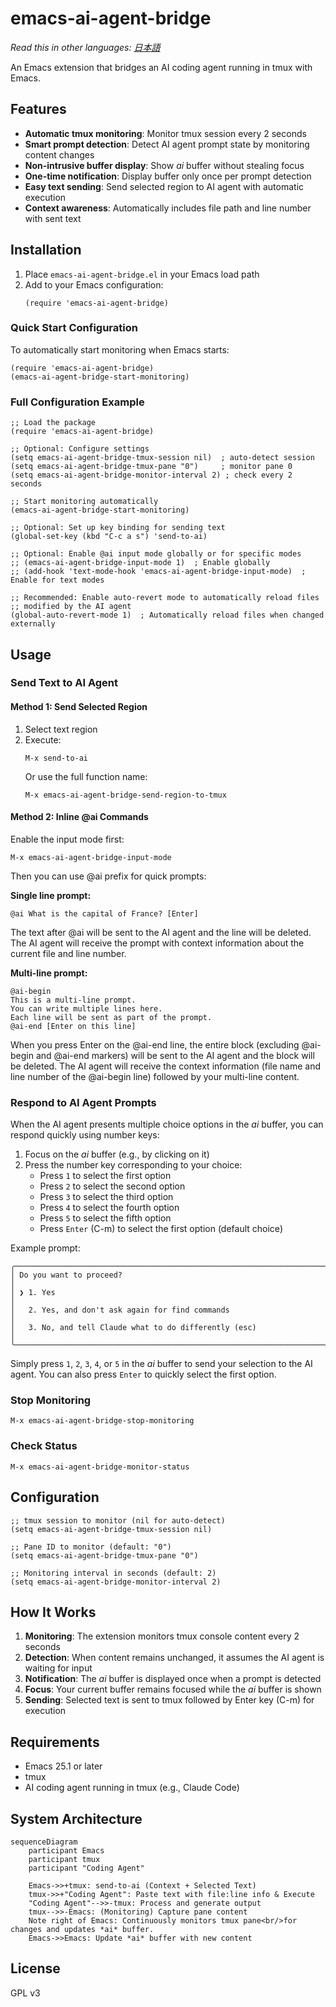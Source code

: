 # emacs-ai-agent-bridge

*Read this in other languages: [日本語](README.ja.md)*

An Emacs extension that bridges an AI coding agent running in tmux with Emacs.

## Features

- **Automatic tmux monitoring**: Monitor tmux session every 2 seconds
- **Smart prompt detection**: Detect AI agent prompt state by monitoring content changes
- **Non-intrusive buffer display**: Show *ai* buffer without stealing focus
- **One-time notification**: Display buffer only once per prompt detection
- **Easy text sending**: Send selected region to AI agent with automatic execution
- **Context awareness**: Automatically includes file path and line number with sent text

## Installation

1. Place `emacs-ai-agent-bridge.el` in your Emacs load path
2. Add to your Emacs configuration:
   ```elisp
   (require 'emacs-ai-agent-bridge)
   ```

### Quick Start Configuration

To automatically start monitoring when Emacs starts:
```elisp
(require 'emacs-ai-agent-bridge)
(emacs-ai-agent-bridge-start-monitoring)
```

### Full Configuration Example

```elisp
;; Load the package
(require 'emacs-ai-agent-bridge)

;; Optional: Configure settings
(setq emacs-ai-agent-bridge-tmux-session nil)  ; auto-detect session
(setq emacs-ai-agent-bridge-tmux-pane "0")     ; monitor pane 0
(setq emacs-ai-agent-bridge-monitor-interval 2) ; check every 2 seconds

;; Start monitoring automatically
(emacs-ai-agent-bridge-start-monitoring)

;; Optional: Set up key binding for sending text
(global-set-key (kbd "C-c a s") 'send-to-ai)

;; Optional: Enable @ai input mode globally or for specific modes
;; (emacs-ai-agent-bridge-input-mode 1)  ; Enable globally
;; (add-hook 'text-mode-hook 'emacs-ai-agent-bridge-input-mode)  ; Enable for text modes

;; Recommended: Enable auto-revert mode to automatically reload files
;; modified by the AI agent
(global-auto-revert-mode 1)  ; Automatically reload files when changed externally
```

## Usage

### Send Text to AI Agent

#### Method 1: Send Selected Region
1. Select text region
2. Execute:
   ```
   M-x send-to-ai
   ```
   Or use the full function name:
   ```
   M-x emacs-ai-agent-bridge-send-region-to-tmux
   ```

#### Method 2: Inline @ai Commands
Enable the input mode first:
```
M-x emacs-ai-agent-bridge-input-mode
```

Then you can use @ai prefix for quick prompts:

**Single line prompt:**
```
@ai What is the capital of France? [Enter]
```
The text after @ai will be sent to the AI agent and the line will be deleted. The AI agent will receive the prompt with context information about the current file and line number.

**Multi-line prompt:**
```
@ai-begin
This is a multi-line prompt.
You can write multiple lines here.
Each line will be sent as part of the prompt.
@ai-end [Enter on this line]
```
When you press Enter on the @ai-end line, the entire block (excluding @ai-begin and @ai-end markers) will be sent to the AI agent and the block will be deleted. The AI agent will receive the context information (file name and line number of the @ai-begin line) followed by your multi-line content.

### Respond to AI Agent Prompts
When the AI agent presents multiple choice options in the *ai* buffer, you can respond quickly using number keys:

1. Focus on the *ai* buffer (e.g., by clicking on it)
2. Press the number key corresponding to your choice:
   - Press `1` to select the first option
   - Press `2` to select the second option  
   - Press `3` to select the third option
   - Press `4` to select the fourth option
   - Press `5` to select the fifth option
   - Press `Enter` (C-m) to select the first option (default choice)

Example prompt:
```
╭───────────────────────────────────────────────────────────────────────────────────────╮
│ Do you want to proceed?                                                                │
│ ❯ 1. Yes                                                                              │
│   2. Yes, and don't ask again for find commands                                        │
│   3. No, and tell Claude what to do differently (esc)                                 │
╰───────────────────────────────────────────────────────────────────────────────────────╯
```

Simply press `1`, `2`, `3`, `4`, or `5` in the *ai* buffer to send your selection to the AI agent. You can also press `Enter` to quickly select the first option.

### Stop Monitoring
```
M-x emacs-ai-agent-bridge-stop-monitoring
```

### Check Status
```
M-x emacs-ai-agent-bridge-monitor-status
```

## Configuration

```elisp
;; tmux session to monitor (nil for auto-detect)
(setq emacs-ai-agent-bridge-tmux-session nil)

;; Pane ID to monitor (default: "0")
(setq emacs-ai-agent-bridge-tmux-pane "0")

;; Monitoring interval in seconds (default: 2)
(setq emacs-ai-agent-bridge-monitor-interval 2)
```

## How It Works

1. **Monitoring**: The extension monitors tmux console content every 2 seconds
2. **Detection**: When content remains unchanged, it assumes the AI agent is waiting for input
3. **Notification**: The *ai* buffer is displayed once when a prompt is detected
4. **Focus**: Your current buffer remains focused while the *ai* buffer is shown
5. **Sending**: Selected text is sent to tmux followed by Enter key (C-m) for execution

## Requirements

- Emacs 25.1 or later
- tmux
- AI coding agent running in tmux (e.g., Claude Code)

## System Architecture

```mermaid
sequenceDiagram
    participant Emacs
    participant tmux
    participant "Coding Agent"

    Emacs->>+tmux: send-to-ai (Context + Selected Text)
    tmux->>+"Coding Agent": Paste text with file:line info & Execute
    "Coding Agent"-->>-tmux: Process and generate output
    tmux-->>-Emacs: (Monitoring) Capture pane content
    Note right of Emacs: Continuously monitors tmux pane<br/>for changes and updates *ai* buffer.
    Emacs->>Emacs: Update *ai* buffer with new content
```

## License

GPL v3
